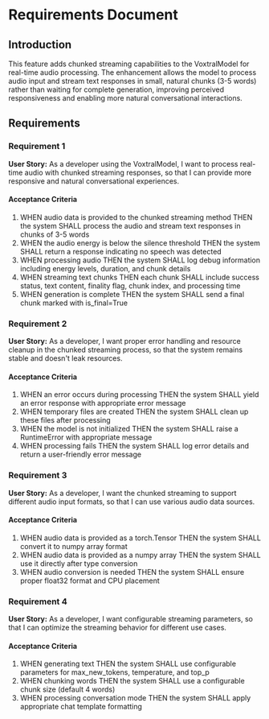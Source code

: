 # Requirements Document

## Introduction

This feature adds chunked streaming capabilities to the VoxtralModel for real-time audio processing. The enhancement allows the model to process audio input and stream text responses in small, natural chunks (3-5 words) rather than waiting for complete generation, improving perceived responsiveness and enabling more natural conversational interactions.

## Requirements

### Requirement 1

**User Story:** As a developer using the VoxtralModel, I want to process real-time audio with chunked streaming responses, so that I can provide more responsive and natural conversational experiences.

#### Acceptance Criteria

1. WHEN audio data is provided to the chunked streaming method THEN the system SHALL process the audio and stream text responses in chunks of 3-5 words
2. WHEN the audio energy is below the silence threshold THEN the system SHALL return a response indicating no speech was detected
3. WHEN processing audio THEN the system SHALL log debug information including energy levels, duration, and chunk details
4. WHEN streaming text chunks THEN each chunk SHALL include success status, text content, finality flag, chunk index, and processing time
5. WHEN generation is complete THEN the system SHALL send a final chunk marked with is_final=True

### Requirement 2

**User Story:** As a developer, I want proper error handling and resource cleanup in the chunked streaming process, so that the system remains stable and doesn't leak resources.

#### Acceptance Criteria

1. WHEN an error occurs during processing THEN the system SHALL yield an error response with appropriate error message
2. WHEN temporary files are created THEN the system SHALL clean up these files after processing
3. WHEN the model is not initialized THEN the system SHALL raise a RuntimeError with appropriate message
4. WHEN processing fails THEN the system SHALL log error details and return a user-friendly error message

### Requirement 3

**User Story:** As a developer, I want the chunked streaming to support different audio input formats, so that I can use various audio data sources.

#### Acceptance Criteria

1. WHEN audio data is provided as a torch.Tensor THEN the system SHALL convert it to numpy array format
2. WHEN audio data is provided as a numpy array THEN the system SHALL use it directly after type conversion
3. WHEN audio conversion is needed THEN the system SHALL ensure proper float32 format and CPU placement

### Requirement 4

**User Story:** As a developer, I want configurable streaming parameters, so that I can optimize the streaming behavior for different use cases.

#### Acceptance Criteria

1. WHEN generating text THEN the system SHALL use configurable parameters for max_new_tokens, temperature, and top_p
2. WHEN chunking words THEN the system SHALL use a configurable chunk size (default 4 words)
3. WHEN processing conversation mode THEN the system SHALL apply appropriate chat template formatting